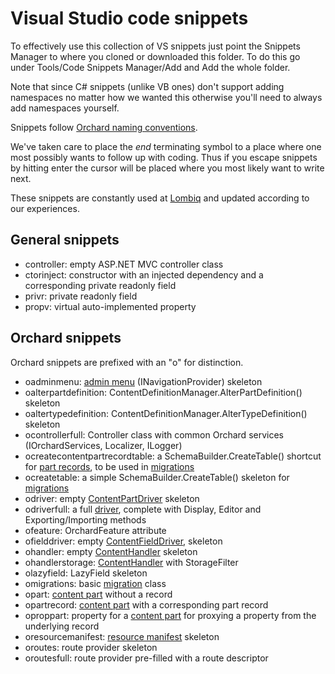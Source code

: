 # Visual Studio code snippets



To effectively use this collection of VS snippets just point the Snippets Manager to where you cloned or downloaded this folder. To do this go under Tools/Code Snippets Manager/Add and Add the whole folder.

Note that since C# snippets (unlike VB ones) don't support adding namespaces no matter how we wanted this otherwise you'll need to always add namespaces yourself.

Snippets follow [Orchard naming conventions](../../DevelopmentGuidelines/NamingConventions).

We've taken care to place the $end$ terminating symbol to a place where one most possibly wants to follow up with coding. Thus if you escape snippets by hitting enter the cursor will be placed where you most likely want to write next.

These snippets are constantly used at [Lombiq](http://lombiq.com) and updated according to our experiences.


## General snippets

- controller: empty ASP.NET MVC controller class
- ctorinject: constructor with an injected dependency and a corresponding private readonly field
- privr: private readonly field
- propv: virtual auto-implemented property


## Orchard snippets

Orchard snippets are prefixed with an "o" for distinction.

- oadminmenu: [admin menu](../../Wiki/AdminMenu) (INavigationProvider) skeleton
- oalterpartdefinition: ContentDefinitionManager.AlterPartDefinition() skeleton
- oaltertypedefinition: ContentDefinitionManager.AlterTypeDefinition() skeleton
- ocontrollerfull: Controller class with common Orchard services (IOrchardServices, Localizer, ILogger)
- ocreatecontentpartrecordtable: a SchemaBuilder.CreateTable() shortcut for [part records](../../Wiki/ContentPartRecord), to be used in [migrations](../../Wiki/Migrations)
- ocreatetable: a simple SchemaBuilder.CreateTable() skeleton for [migrations](../../Wiki/Migrations)
- odriver: empty [ContentPartDriver](../../Wiki/Driver) skeleton
- odriverfull: a full [driver](../../Wiki/Driver), complete with Display, Editor and Exporting/Importing methods
- ofeature: OrchardFeature attribute
- ofielddriver: empty [ContentFieldDriver](../../Wiki/ContentField), skeleton
- ohandler: empty [ContentHandler](../../Wiki/Handler) skeleton
- ohandlerstorage: [ContentHandler](../../Wiki/Handler) with StorageFilter
- olazyfield: LazyField skeleton
- omigrations: basic [migration](../../Wiki/Migrations) class
- opart: [content part](../../Wiki/ContentPart) without a record
- opartrecord: [content part](../../Wiki/ContentPart)  with a corresponding part record
- oproppart: property for a [content part](../../Wiki/ContentPart)  for proxying a property from the underlying record
- oresourcemanifest: [resource manifest](../../Wiki/ResourceManifest) skeleton
- oroutes: route provider skeleton
- oroutesfull: route provider pre-filled with a route descriptor